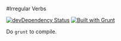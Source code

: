 #Irregular Verbs

[![devDependency Status](https://david-dm.org/cedced19/irregular-verbs/dev-status.svg)](https://david-dm.org/cedced19/irregular-verbs#info=devDependencies)
[![Built with Grunt](https://cdn.gruntjs.com/builtwith.png)](http://gruntjs.com/)

Do `grunt` to compile.